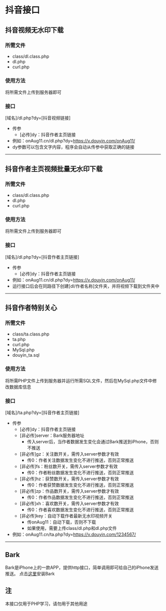 # 抖音接口
## 抖音视频无水印下载
### 所需文件
* class/dl.class.php
* dl.php
* curl.php
### 使用方法
将所需文件上传到服务器即可
### 接口
[域名]/dl.php?dy=[抖音视频链接]
* 传参
  * [必传]dy：抖音作者主页链接
* 例如：onAug11.cn/dl.php?dy=https://v.douyin.com/onAug11/
* dy参数可以包含文字内容，程序会自动从传参中获取正确的链接
***
## 抖音作者主页视频批量无水印下载
### 所需文件
* class/dl.class.php
* dl.php
* curl.php
### 使用方法
将所需文件上传到服务器即可
### 接口
[域名]/dl.php?dy=[抖音作者主页链接]
* 传参
  * [必传]dy：抖音作者主页链接
* 例如：onAug11.cn/dl.php?dy=https://v.douyin.com/onAug11/
* 运行接口后会在同路径下创建[dl/作者名称]文件夹，并将视频下载到文件夹中
***
## 抖音作者特别关心
### 所需文件
* class/ta.class.php
* ta.php
* curl.php
* MySql.php
* douyin_ta.sql
### 使用方法
将所需PHP文件上传到服务器并运行所需SQL文件，然后在MySql.php文件中修改数据库信息
### 接口
[域名]/ta.php?dy=[抖音作者主页链接]
* 传参
  * [必传]dy：抖音作者主页链接
  * [非必传]server：Bark服务器地址
    * 传入server后，当作者数据发生变化会通过Bark推送到iPhone，否则不推送
  * [非必传]gz：关注数开关，需传入server参数才有效
    * 传0：作者关注数据发生变化不进行推送，否则正常推送
  * [非必传]fs：粉丝数开关，需传入server参数才有效
    * 传0：作者粉丝数据发生变化不进行推送，否则正常推送
  * [非必传]hz：获赞数开关，需传入server参数才有效
    * 传0：作者获赞数据发生变化不进行推送，否则正常推送
  * [非必传]zp：作品数开关，需传入server参数才有效
    * 传0：作者作品数据发生变化不进行推送，否则正常推送
  * [非必传]xh：喜欢数开关，需传入server参数才有效
    * 传0：作者喜欢数据发生变化不进行推送，否则正常推送
  * [非必传]key：自动下载作者最新无水印视频开关
    * 传onAug11：自动下载，否则不下载
    * 如果使用，需要上传class/dl.php和dl.php文件
* 例如：onAug11.cn/ta.php?dy=https://v.douyin.com/1234567/
***
## Bark
Bark是iPhone上的一款APP，提供http接口，简单调用即可给自己的iPhone发送推送。
点击[这里](https://apps.apple.com/cn/app/bark-%E7%BB%99%E4%BD%A0%E7%9A%84%E6%89%8B%E6%9C%BA%E5%8F%91%E6%8E%A8%E9%80%81/id1403753865)安装Bark
## 注
本接口仅用于PHP学习，请勿用于其他用途